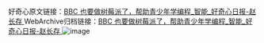 好奇心原文链接：[BBC 也要做树莓派了，帮助青少年学编程_智能_好奇心日报-赵长存 ](https://www.qdaily.com/articles/11811.html)
WebArchive归档链接：[BBC 也要做树莓派了，帮助青少年学编程_智能_好奇心日报-赵长存 ](http://web.archive.org/web/20190623171131/https://www.qdaily.com/articles/11811.html)
![image](http://ww3.sinaimg.cn/large/007d5XDply1g3wamyw076j30u03i7qoe)